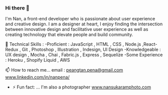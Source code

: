 ### Hi there 👋

I'm Nan, a front-end developer who is passionate about user experience and creative design. I am a designer at heart, I enjoy finding the intersection between innovative design and facilitative user experience as well as creating technology that elevate people and build community. 

🌱 Technical Skills : 
-Proficient : JavaScript , HTML , CSS , Node.js ,React-Redux , Git , Photoshop , Illustration , Indesign, UI Design
-Knowledgeable : UX design , Mocha , Chai , Fabric.js , Express , Sequelize
-Some Experience : Heroku , Shopify Liquid , AWS 

📫 How to reach me...
    email : peangtan.pena@gmail.com
    www.linkedin.com/in/nanpena/
   
- ⚡ Fun fact: ... I'm also a photographer www.nansukaramphoto.com 


<!--
**nanpena/nanpena** is a ✨ _special_ ✨ repository because its `README.md` (this file) appears on your GitHub profile.


